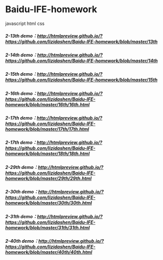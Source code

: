 # Baidu-IFE-homework
javascript  html  css

##### 2-13th demo：http://htmlpreview.github.io/?https://github.com/lizidashen/Baidu-IFE-homework/blob/master/13th
##### 2-14th demo：http://htmlpreview.github.io/?https://github.com/lizidashen/Baidu-IFE-homework/blob/master/14th
##### 2-15th demo：http://htmlpreview.github.io/?https://github.com/lizidashen/Baidu-IFE-homework/blob/master/15th
##### 2-16th demo：http://htmlpreview.github.io/?https://github.com/lizidashen/Baidu-IFE-homework/blob/master/16th/16th.html
##### 2-17th demo：http://htmlpreview.github.io/?https://github.com/lizidashen/Baidu-IFE-homework/blob/master/17th/17th.html
##### 2-17th demo：http://htmlpreview.github.io/?https://github.com/lizidashen/Baidu-IFE-homework/blob/master/18th/18th.html
##### 2-29th demo：http://htmlpreview.github.io/?https://github.com/lizidashen/Baidu-IFE-homework/blob/master/29th/29th.html
##### 2-30th demo：http://htmlpreview.github.io/?https://github.com/lizidashen/Baidu-IFE-homework/blob/master/30th/30th.html
##### 2-31th demo：http://htmlpreview.github.io/?https://github.com/lizidashen/Baidu-IFE-homework/blob/master/31th/31th.html
##### 2-40th demo：http://htmlpreview.github.io/?https://github.com/lizidashen/Baidu-IFE-homework/blob/master/40th/40th.html
